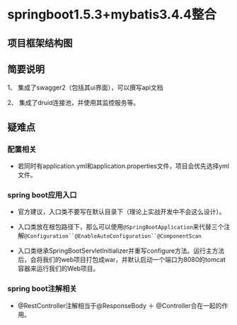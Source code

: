 # springboot1.5.3+mybatis3.4.4整合

## 项目框架结构图


## 简要说明

1、 集成了swagger2（包括其ui界面），可以撰写api文档

2、 集成了druid连接池，并使用其监控服务等。

## 疑难点
### 配置相关
- 若同时有application.yml和application.properties文件，项目会优先选择yml文件。

### spring boot应用入口
- 官方建议，入口类不要写在默认目录下（理论上实战开发中不会这么设计）。

- 入口类放在根包路径下，那么可以使用`@SpringBootApplication`来代替三个注解`@Configuration``@EnableAutoConfiguration``@ComponentScan`

- 入口类继承SpringBootServletInitializer并重写configure方法。运行主方法后，会将我们的web项目打包成war，并默认启动一个端口为8080的tomcat容器来运行我们的Web项目。

### spring boot注解相关
- @RestController注解相当于@ResponseBody ＋ @Controller合在一起的作用。

